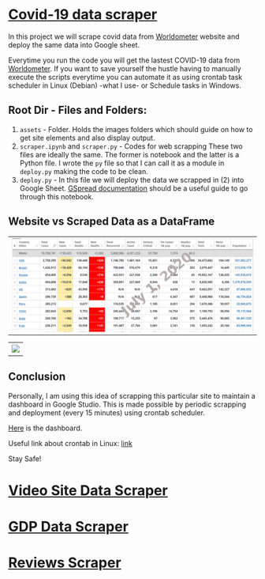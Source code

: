 # [Covid-19 data scraper](https://github.com/kipronokoech/Web-Scraper/tree/master/covid-19-data)
In this project we will scrape covid data from [Worldometer](https://www.worldometers.info/coronavirus/) website and deploy the same data into Google sheet.

Everytime you run the code you will get the lastest
COVID-19 data from [Worldometer](https://www.worldometers.info/coronavirus/).
If you want to save yourself the hustle having
to manually execute the scripts everytime
you can automate it as using crontab task scheduler in Linux (Debian) -what I use-
or Schedule tasks in Windows.

## Root Dir - Files and Folders:
1. `assets` - Folder. Holds the images folders which should guide
on how to get site elements and also display output.
2. `scraper.ipynb` and `scraper.py` - Codes for web
scrapping These two files are ideally the same. The former is notebook and 
the latter is a Python file. I wrote the `py`
file so that I can call it as a module in
`deploy.py` making the code to be clean.
3. `deploy.py` - In this file we will deploy
the data we scrapped in (2) into Google Sheet.
[GSpread documentation](https://gspread.readthedocs.io/en/latest/)
should be a useful guide to go through this notebook.

## Website vs Scraped Data as a DataFrame

<table style="width:100%">
  <tr>
    <th><img src="covid-19-data/assets/images/worldometer.png" width=100% height=auto></th>
  </tr>
</table>
<table style="width:100%">
  <tr>
    <th><img src="covid-19-dataassets/images/scraped.png" width=100% height=auto</th>
  </tr>
</table>

## Conclusion

Personally, I am using this idea of scrapping
this particular site to maintain a dashboard in
Google Studio. This is made possible by periodic
 scrapping and deployment (every 15 minutes) using crontab scheduler.
 
[Here](https://datastudio.google.com/open/1wZ1ismEZwcQCrUJq2NsPsqHrdx1EM0ak?usp=sharing) is the dashboard.

Useful link about crontab in Linux: [link](https://opensource.com/article/17/11/how-use-cron-linux)

Stay Safe!

# [Video Site Data Scraper](https://github.com/kipronokoech/Web-Scraper/tree/master/Internet-Archive)

# [GDP Data Scraper](https://github.com/kipronokoech/Web-Scraper/tree/master/gdp-data) 
# [Reviews Scraper](https://github.com/kipronokoech/Web-Scraper/tree/master/reviews-collection)

